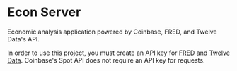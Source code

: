 # Econ Server
Economic analysis application powered by Coinbase, FRED, and Twelve Data's API.

In order to use this project, you must create an API key for [FRED](https://fred.stlouisfed.org/docs/api/fred/) and 
[Twelve Data](https://twelvedata.com/). Coinbase's Spot API does not require an API key for requests.